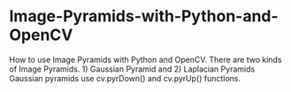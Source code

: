 # Image-Pyramids-with-Python-and-OpenCV
How to use Image Pyramids with Python and OpenCV. There are two kinds of Image Pyramids. 1) Gaussian Pyramid and 2) Laplacian Pyramids Gaussian pyramids use cv.pyrDown() and cv.pyrUp() functions.
